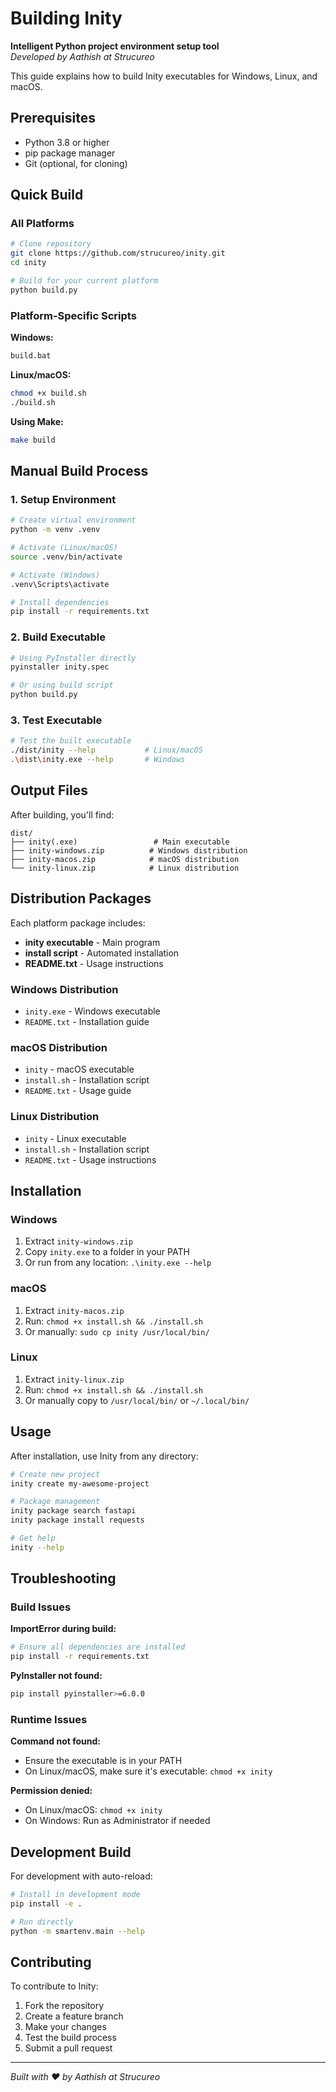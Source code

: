 # Building Inity

**Intelligent Python project environment setup tool**  
*Developed by Aathish at Strucureo*

This guide explains how to build Inity executables for Windows, Linux, and macOS.

## Prerequisites

- Python 3.8 or higher
- pip package manager
- Git (optional, for cloning)

## Quick Build

### All Platforms

```bash
# Clone repository
git clone https://github.com/strucureo/inity.git
cd inity

# Build for your current platform
python build.py
```

### Platform-Specific Scripts

**Windows:**
```cmd
build.bat
```

**Linux/macOS:**
```bash
chmod +x build.sh
./build.sh
```

**Using Make:**
```bash
make build
```

## Manual Build Process

### 1. Setup Environment

```bash
# Create virtual environment
python -m venv .venv

# Activate (Linux/macOS)
source .venv/bin/activate

# Activate (Windows)
.venv\Scripts\activate

# Install dependencies
pip install -r requirements.txt
```

### 2. Build Executable

```bash
# Using PyInstaller directly
pyinstaller inity.spec

# Or using build script
python build.py
```

### 3. Test Executable

```bash
# Test the built executable
./dist/inity --help           # Linux/macOS
.\dist\inity.exe --help       # Windows
```

## Output Files

After building, you'll find:

```
dist/
├── inity(.exe)                 # Main executable
├── inity-windows.zip          # Windows distribution
├── inity-macos.zip            # macOS distribution
└── inity-linux.zip            # Linux distribution
```

## Distribution Packages

Each platform package includes:

- **inity executable** - Main program
- **install script** - Automated installation
- **README.txt** - Usage instructions

### Windows Distribution
- `inity.exe` - Windows executable
- `README.txt` - Installation guide

### macOS Distribution
- `inity` - macOS executable
- `install.sh` - Installation script
- `README.txt` - Usage guide

### Linux Distribution
- `inity` - Linux executable
- `install.sh` - Installation script  
- `README.txt` - Usage instructions

## Installation

### Windows
1. Extract `inity-windows.zip`
2. Copy `inity.exe` to a folder in your PATH
3. Or run from any location: `.\inity.exe --help`

### macOS
1. Extract `inity-macos.zip`
2. Run: `chmod +x install.sh && ./install.sh`
3. Or manually: `sudo cp inity /usr/local/bin/`

### Linux
1. Extract `inity-linux.zip`
2. Run: `chmod +x install.sh && ./install.sh`
3. Or manually copy to `/usr/local/bin/` or `~/.local/bin/`

## Usage

After installation, use Inity from any directory:

```bash
# Create new project
inity create my-awesome-project

# Package management
inity package search fastapi
inity package install requests

# Get help
inity --help
```

## Troubleshooting

### Build Issues

**ImportError during build:**
```bash
# Ensure all dependencies are installed
pip install -r requirements.txt
```

**PyInstaller not found:**
```bash
pip install pyinstaller>=6.0.0
```

### Runtime Issues

**Command not found:**
- Ensure the executable is in your PATH
- On Linux/macOS, make sure it's executable: `chmod +x inity`

**Permission denied:**
- On Linux/macOS: `chmod +x inity`
- On Windows: Run as Administrator if needed

## Development Build

For development with auto-reload:

```bash
# Install in development mode
pip install -e .

# Run directly
python -m smartenv.main --help
```

## Contributing

To contribute to Inity:

1. Fork the repository
2. Create a feature branch
3. Make your changes
4. Test the build process
5. Submit a pull request

---

*Built with ❤️ by Aathish at Strucureo*
